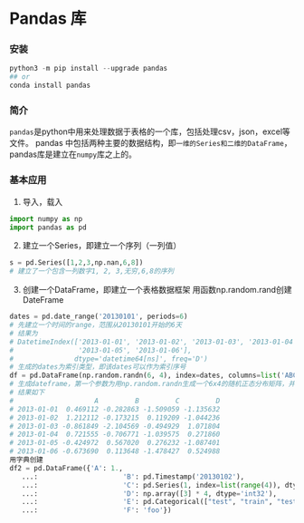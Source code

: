 # Pandas 库

### 安装
```python
python3 -m pip install --upgrade pandas
## or 
conda install pandas
```
### 简介
```pandas```是python中用来处理数据于表格的一个库，包括处理csv，json，excel等文件。
pandas 中包括两种主要的数据结构，即```一维的Series和二维的DataFrame```，pandas库是建立在```numpy```库之上的。

### 基本应用
1. 导入，载入
```python
import numpy as np
import pandas as pd 
```
2. 建立一个Series，即建立一个序列（一列值）
```python
s = pd.Series([1,2,3,np.nan,6,8])
# 建立了一个包含一列数字1, 2, 3,无穷,6,8的序列
```
3. 创建一个DataFrame，即建立一个表格数据框架
用函数np.random.rand创建DateFrame
```python
dates = pd.date_range('20130101', periods=6)
# 先建立一个时间的range，范围从20130101开始的6天
# 结果为
# DatetimeIndex(['2013-01-01', '2013-01-02', '2013-01-03', '2013-01-04',
#                '2013-01-05', '2013-01-06'],
#               dtype='datetime64[ns]', freq='D')
# 生成的dates为索引类型，即该dates可以作为索引序号
df = pd.DataFrame(np.random.randn(6, 4), index=dates, columns=list('ABCD'))
# 生成dateframe，第一个参数为用np.random.randn生成一个6x4的随机正态分布矩阵，并且该dataframe以之前生产的日期为索引，列名为'A', 'B', 'C', 'D'
# 结果如下
#                    A         B         C         D
# 2013-01-01  0.469112 -0.282863 -1.509059 -1.135632
# 2013-01-02  1.212112 -0.173215  0.119209 -1.044236
# 2013-01-03 -0.861849 -2.104569 -0.494929  1.071804
# 2013-01-04  0.721555 -0.706771 -1.039575  0.271860
# 2013-01-05 -0.424972  0.567020  0.276232 -1.087401
# 2013-01-06 -0.673690  0.113648 -1.478427  0.524988
用字典创建
df2 = pd.DataFrame({'A': 1.,
   ...:                     'B': pd.Timestamp('20130102'),
   ...:                     'C': pd.Series(1, index=list(range(4)), dtype='float32'),
   ...:                     'D': np.array([3] * 4, dtype='int32'),
   ...:                     'E': pd.Categorical(["test", "train", "test", "train"]),
   ...:                     'F': 'foo'})